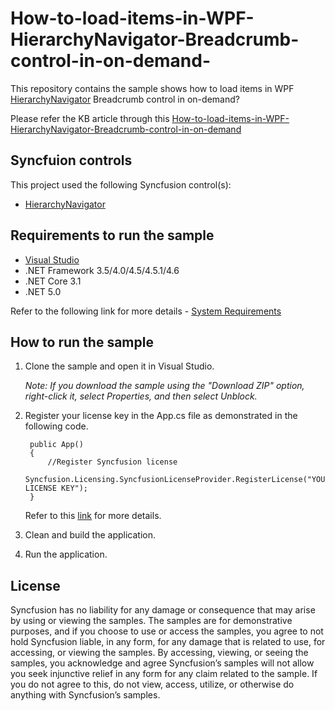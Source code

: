 # How-to-load-items-in-WPF-HierarchyNavigator-Breadcrumb-control-in-on-demand-
This repository contains the sample shows how to load items in WPF [HierarchyNavigator](https://help.syncfusion.com/wpf/breadcrumb/getting-started) Breadcrumb control in on-demand?

Please refer the KB article through this [How-to-load-items-in-WPF-HierarchyNavigator-Breadcrumb-control-in-on-demand](https://www.syncfusion.com/kb/11221/how-to-load-items-in-wpf-hierarchynavigator-breadcrumb-control-in-on-demand)

## Syncfuion controls

This project used the following Syncfusion control(s):
* [HierarchyNavigator](https://www.syncfusion.com/wpf-controls/breadcrumb)

## Requirements to run the sample

* [Visual Studio](https://visualstudio.microsoft.com/downloads/)
* .NET Framework 3.5/4.0/4.5/4.5.1/4.6
* .NET Core 3.1
* .NET 5.0

Refer to the following link for more details - [System Requirements](https://help.syncfusion.com/wpf/system-requirements)

## How to run the sample

1. Clone the sample and open it in Visual Studio.

   *Note: If you download the sample using the "Download ZIP" option, right-click it, select Properties, and then select Unblock.*
   
2. Register your license key in the App.cs file as demonstrated in the following code.

		public App()
		{
			//Register Syncfusion license
			Syncfusion.Licensing.SyncfusionLicenseProvider.RegisterLicense("YOUR LICENSE KEY");
		}
		
	Refer to this [link](https://help.syncfusion.com/wpf/licensing/overview) for more details.
	
3. Clean and build the application.

4. Run the application.

## License

Syncfusion has no liability for any damage or consequence that may arise by using or viewing the samples. The samples are for demonstrative purposes, and if you choose to use or access the samples, you agree to not hold Syncfusion liable, in any form, for any damage that is related to use, for accessing, or viewing the samples. By accessing, viewing, or seeing the samples, you acknowledge and agree Syncfusion’s samples will not allow you seek injunctive relief in any form for any claim related to the sample. If you do not agree to this, do not view, access, utilize, or otherwise do anything with Syncfusion’s samples.
